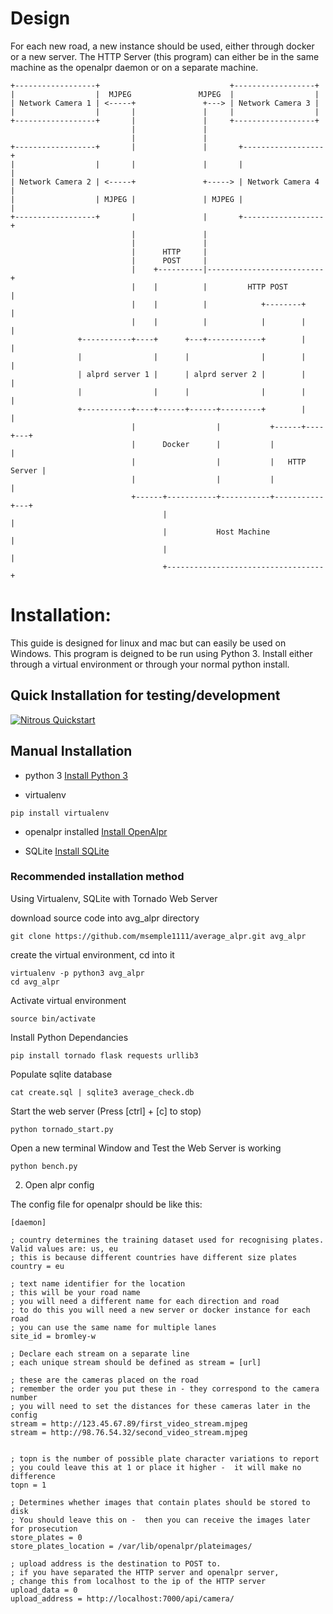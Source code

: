 # Design

For each new road, a new instance should be used, either through docker or a new server.
The HTTP Server (this program) can either be in the same machine as the openalpr daemon or on a separate machine.


    +------------------+                             +------------------+
    |                  |  MJPEG               MJPEG  |                  |
    | Network Camera 1 | <-----+               +---> | Network Camera 3 |
    |                  |       |               |     |                  |      
    +------------------+       |               |     +------------------+                                                      
                               |               |                          
                               |               |                                 
    +------------------+       |               |       +------------------+
    |                  |       |               |       |                  |
    | Network Camera 2 | <-----+               +-----> | Network Camera 4 |
    |                  | MJPEG |               | MJPEG |                  |      
    +------------------+       |               |       +------------------+      
                               |               |                                 
                               |               |                                 
                               |      HTTP     |                                 
                               |      POST     |                              
                               |    +----------|--------------------------+
                               |    |          |         HTTP POST        |
                               |    |          |            +--------+    |                              
                               |    |          |            |        |    |
                   +-----------+----+      +---+------------+        |    |
                   |                |      |                |        |    |
                   | alprd server 1 |      | alprd server 2 |        |    |
                   |                |      |                |        |    |  
                   +-----------+----+------+------+---------+        |    |
                               |                  |           +------+----+---+
                               |      Docker      |           |               |                      
                               |                  |           |   HTTP Server |                           
                               |                  |           |               |
                               +------+-----------+-----------+-----------+---+
                                      |                                   |
                                      |           Host Machine            |
                                      |                                   |
                                      +-----------------------------------+

# Installation:
This guide is designed for linux and mac but can easily be used on Windows.
This program is deigned to be run using Python 3.
Install either through a virtual environment or through your normal python install.

## Quick Installation for testing/development
[![Nitrous Quickstart](https://nitrous-image-icons.s3.amazonaws.com/quickstart.svg)](https://www.nitrous.io/quickstart)

## Manual Installation

- python 3
[Install Python 3](https://www.python.org/downloads/)

- virtualenv
```
pip install virtualenv
```

- openalpr installed
[Install OpenAlpr](https://github.com/openalpr/openalpr/)

- SQLite
[Install SQLite](http://www.tutorialspoint.com/sqlite/sqlite_installation.htm)



### Recommended installation method
Using Virtualenv, SQLite with Tornado Web Server

download source code into avg_alpr directory
```
git clone https://github.com/msemple1111/average_alpr.git avg_alpr
```

create the virtual environment, cd into it
```
virtualenv -p python3 avg_alpr
cd avg_alpr
```

Activate virtual environment
```
source bin/activate
```

Install Python Dependancies
```
pip install tornado flask requests urllib3
```

Populate sqlite database

```
cat create.sql | sqlite3 average_check.db
```

Start the web server (Press [ctrl] + [c] to stop)
```
python tornado_start.py
```


Open a new terminal Window and Test the Web Server is working
```
python bench.py
```


2. Open alpr config

The config file for openalpr should be like this:

```
[daemon]

; country determines the training dataset used for recognising plates.  Valid values are: us, eu
; this is because different countries have different size plates
country = eu

; text name identifier for the location
; this will be your road name
; you will need a different name for each direction and road
; to do this you will need a new server or docker instance for each road
; you can use the same name for multiple lanes
site_id = bromley-w

; Declare each stream on a separate line
; each unique stream should be defined as stream = [url]

; these are the cameras placed on the road
; remember the order you put these in - they correspond to the camera number
; you will need to set the distances for these cameras later in the config
stream = http://123.45.67.89/first_video_stream.mjpeg
stream = http://98.76.54.32/second_video_stream.mjpeg


; topn is the number of possible plate character variations to report
; you could leave this at 1 or place it higher -  it will make no difference
topn = 1

; Determines whether images that contain plates should be stored to disk
; You should leave this on -  then you can receive the images later for prosecution
store_plates = 0
store_plates_location = /var/lib/openalpr/plateimages/

; upload address is the destination to POST to.
; if you have separated the HTTP server and openalpr server,
; change this from localhost to the ip of the HTTP server
upload_data = 0
upload_address = http://localhost:7000/api/camera/
```
